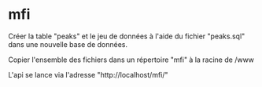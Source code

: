 # mfi

Créer la table "peaks" et le jeu de données à l'aide du fichier "peaks.sql" dans une nouvelle base de données.

Copier l'ensemble des fichiers dans un répertoire "mfi" à la racine de /www

L'api se lance via l'adresse "http://localhost/mfi/"

